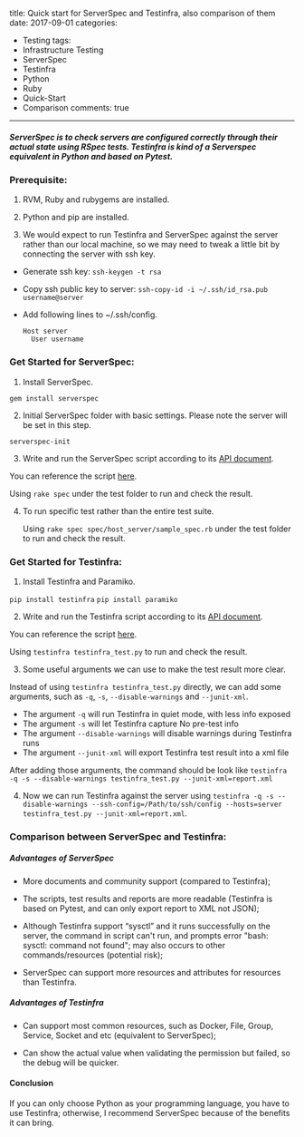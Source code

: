 title: Quick start for ServerSpec and Testinfra, also comparison of them
date: 2017-09-01
categories:
- Testing
tags:
- Infrastructure Testing
- ServerSpec
- Testinfra
- Python
- Ruby
- Quick-Start
- Comparison
comments: true
---
##### ServerSpec is to check servers are configured correctly through their actual state using RSpec tests. Testinfra is kind of a Serverspec equivalent in Python and based on Pytest.

### Prerequisite:

1. RVM, Ruby and rubygems are installed.

2. Python and pip are installed.

3. We would expect to run Testinfra and ServerSpec against the server rather than our local machine, so we may need to tweak a little bit by connecting the server with ssh key.

  * Generate ssh key: `ssh-keygen -t rsa`
  * Copy ssh public key to server: `ssh-copy-id -i ~/.ssh/id_rsa.pub username@server`
  * Add following lines to ~/.ssh/config.

    ```
    Host server
      User username
    ```

### Get Started for ServerSpec:

1. Install ServerSpec.

  `gem install serverspec`

2. Initial ServerSpec folder with basic settings. Please note the server will be set in this step.

  `serverspec-init`

3. Write and run the ServerSpec script according to its [API document](http://serverspec.org/resource_types.html).

  You can reference the script  [here](https://raw.githubusercontent.com/hy1984427/hy1984427.github.io/master/documents/ServerSpec.zip).

  Using `rake spec` under the test folder to run and check the result.

4. To run specific test rather than the entire test suite.

    Using `rake spec spec/host_server/sample_spec.rb` under the test folder to run and check the result.

### Get Started for Testinfra:

1. Install Testinfra and Paramiko.

  `pip install testinfra`
  `pip install paramiko`

2. Write and run the Testinfra script according to its [API document](http://testinfra.readthedocs.io/en/latest/modules.html).

  You can reference the script  [here](https://raw.githubusercontent.com/hy1984427/hy1984427.github.io/master/documents/testinfra_test.py).

  Using `testinfra testinfra_test.py` to run and check the result.

3. Some useful arguments we can use to make the test result more clear.

  Instead of using `testinfra testinfra_test.py` directly, we can add some arguments, such as `-q`, `-s`, `--disable-warnings` and `--junit-xml`.

  * The argument `-q` will run Testinfra in quiet mode, with less info exposed
  * The argument `-s` will let Testinfra capture No pre-test info
  * The argument `--disable-warnings` will disable warnings during Testinfra runs
  * The argument `--junit-xml` will export Testinfra test result into a xml file

  After adding those arguments, the command should be look like `testinfra -q -s --disable-warnings testinfra_test.py --junit-xml=report.xml
`

4. Now we can run Testinfra against the server using `testinfra -q -s --disable-warnings --ssh-config=/Path/to/ssh/config --hosts=server testinfra_test.py --junit-xml=report.xml`.

### Comparison between ServerSpec and Testinfra:

##### Advantages of ServerSpec

  * More documents and community support (compared to Testinfra);

  * The scripts, test results and reports are more readable (Testinfra is based on Pytest, and can only export report to XML not JSON);

  * Although Testinfra support “sysctl” and it runs successfully on the server, the command in script can't run, and prompts error "bash: sysctl: command not found"; may also occurs to other commands/resources (potential risk);

  * ServerSpec can support more resources and attributes for resources than Testinfra.

##### Advantages of Testinfra

 * Can support most common resources, such as Docker, File, Group, Service, Socket and etc (equivalent to ServerSpec);

 * Can show the actual value when validating the permission but failed, so the debug will be quicker.

#### Conclusion

  If you can only choose Python as your programming language, you have to use Testinfra; otherwise, I recommend ServerSpec because of the benefits it can bring.
